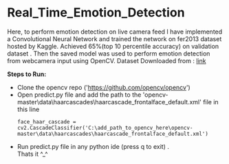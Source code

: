 # Real_Time_Emotion_Detection

Here, to perform emotion detection on live camera feed I have implemented a Convolutional Neural Network and trained the network on fer2013 dataset hosted by Kaggle.
Achieved 65%(top 10 percentile accuracy) on validation dataset .
Then the saved model was used to perform emotion detection from webcamera input using OpenCV.
Dataset Downloaded from : [link](https://www.kaggle.com/deadskull7/fer2013)

**Steps to Run:**
- Clone the opencv repo ('https://github.com/opencv/opencv')
- Open predict.py file and add the path to the 'opencv-master\data\haarcascades\haarcascade_frontalface_default.xml' file in this line          
   ```
   face_haar_cascade = cv2.CascadeClassifier('C:\add_path_to_opencv_here\opencv-master\data\haarcascades\haarcascade_frontalface_default.xml')  
   ```
- Run predict.py file in any python ide (press q to exit) .               
Thats it ^_^
